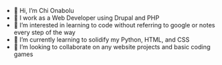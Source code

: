 - 👋 Hi, I’m Chi Onabolu
- 👾 I work as a Web Developer using Drupal and PHP
- 👀 I’m interested in learning to code without referring to google or notes every step of the way
- 🌱 I’m currently learning to solidify my Python, HTML, and CSS
- 💞️ I’m looking to collaborate on any website projects and basic coding games


<!---
chionabolu/chionabolu is a ✨ special ✨ repository because its `README.md` (this file) appears on your GitHub profile.
You can click the Preview link to take a look at your changes.
--->
